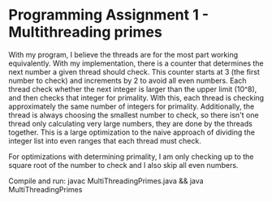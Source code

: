 # Programming Assignment 1 - Multithreading primes

With my program, I believe the threads are for the most part working equivalently. With my implementation, there is a counter that determines the next number a given thread should check. This counter starts at 3 (the first number to check) and increments by 2 to avoid all even numbers. Each thread check whether the next integer is larger than the upper limit (10^8), and then checks that integer for primality. With this, each thread is checking approximately the same number of integers for primality. Additionally, the thread is always choosing the smallest number to check, so there isn't one thread only calculating very large numbers, they are done by the threads together. This is a large optimization to the naive approach of dividing the integer list into even ranges that each thread must check.

For optimizations with determining primality, I am only checking up to the square root of the number to check and I also skip all even numbers.

Compile and run:
javac MultiThreadingPrimes.java && java MultiThreadingPrimes

